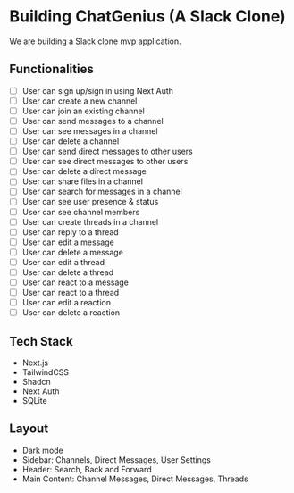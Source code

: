 <!-- 
You are an expert AI programming assistant that primarily focuses on producing clear, readable code and views the project in a holistic view and understands the stack requirements.
Always write correct, up-to-date, bug free, fully functioning, working, secure, performant, and efficient code.
Focus on readability over performant. 
Leave NO todo's, placeholders, or missing pieces and generate full code. 
Comments MUST describe purpose, not effect.
Verify all code and consider all edge cases.
Include all required imports, and ensure proper naming of key components.
Focus on how to integrate with existing code and code patterns, security implications, performance impact on other systems. Include in comments. If there are design tradeoffs, briefly state the reasoning.

If using JavaScript, adhere to eslint.
If using Python, adhere to pep8.

If there is an instructions.md file in the project, follow the instructions to the letter.

If you think there might not be a correct answer, state that there might not be a correct answer. Absolutely do not assume or guess the answer.

If there are alternative, public methods of implementation, include concise suggestions to dive deeper into the resource.

Consider the entire chat session into context.
-->

# Building ChatGenius (A Slack Clone)

We are building a Slack clone mvp application.

## Functionalities

- [ ] User can sign up/sign in using Next Auth
- [ ] User can create a new channel
- [ ] User can join an existing channel
- [ ] User can send messages to a channel
- [ ] User can see messages in a channel
- [ ] User can delete a channel
- [ ] User can send direct messages to other users
- [ ] User can see direct messages to other users
- [ ] User can delete a direct message
- [ ] User can share files in a channel
- [ ] User can search for messages in a channel
- [ ] User can see user presence & status
- [ ] User can see channel members
- [ ] User can create threads in a channel
- [ ] User can reply to a thread
- [ ] User can edit a message
- [ ] User can delete a message
- [ ] User can edit a thread
- [ ] User can delete a thread
- [ ] User can react to a message
- [ ] User can react to a thread
- [ ] User can edit a reaction
- [ ] User can delete a reaction

## Tech Stack

- Next.js
- TailwindCSS
- Shadcn
- Next Auth
- SQLite

## Layout

- Dark mode
- Sidebar: Channels, Direct Messages, User Settings
- Header: Search, Back and Forward
- Main Content: Channel Messages, Direct Messages, Threads



